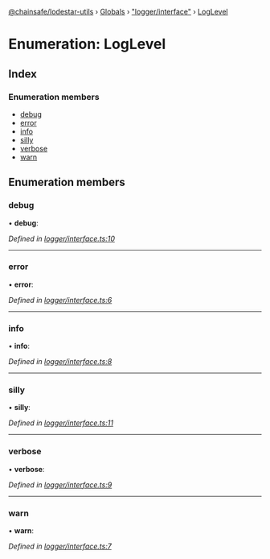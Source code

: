 [@chainsafe/lodestar-utils](../README.md) › [Globals](../globals.md) › ["logger/interface"](../modules/_logger_interface_.md) › [LogLevel](_logger_interface_.loglevel.md)

# Enumeration: LogLevel

## Index

### Enumeration members

* [debug](_logger_interface_.loglevel.md#debug)
* [error](_logger_interface_.loglevel.md#error)
* [info](_logger_interface_.loglevel.md#info)
* [silly](_logger_interface_.loglevel.md#silly)
* [verbose](_logger_interface_.loglevel.md#verbose)
* [warn](_logger_interface_.loglevel.md#warn)

## Enumeration members

###  debug

• **debug**:

*Defined in [logger/interface.ts:10](https://github.com/ChainSafe/lodestar/blob/40e67a18f/packages/lodestar-utils/src/logger/interface.ts#L10)*

___

###  error

• **error**:

*Defined in [logger/interface.ts:6](https://github.com/ChainSafe/lodestar/blob/40e67a18f/packages/lodestar-utils/src/logger/interface.ts#L6)*

___

###  info

• **info**:

*Defined in [logger/interface.ts:8](https://github.com/ChainSafe/lodestar/blob/40e67a18f/packages/lodestar-utils/src/logger/interface.ts#L8)*

___

###  silly

• **silly**:

*Defined in [logger/interface.ts:11](https://github.com/ChainSafe/lodestar/blob/40e67a18f/packages/lodestar-utils/src/logger/interface.ts#L11)*

___

###  verbose

• **verbose**:

*Defined in [logger/interface.ts:9](https://github.com/ChainSafe/lodestar/blob/40e67a18f/packages/lodestar-utils/src/logger/interface.ts#L9)*

___

###  warn

• **warn**:

*Defined in [logger/interface.ts:7](https://github.com/ChainSafe/lodestar/blob/40e67a18f/packages/lodestar-utils/src/logger/interface.ts#L7)*
